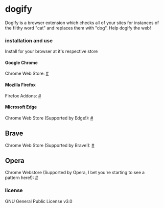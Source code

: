 # dogify
Dogify is a browser extension which checks all of your sites for instances of the filthy word "cat" and replaces them with "dog". Help dogify the web!
### installation and use
Install for your browser at it's respective store
#### Google Chrome
Chrome Web Store: [#](#)
#### Mozilla Firefox
Firefox Addons: [#](#)
#### Microsoft Edge 
Chrome Web Store (Supported by Edge!): [#](#)
## Brave
Chrome Web Store (Supported by Brave!): [#](#)
## Opera
Chrome Webstore (Supported by Opera, I bet you're starting to see a pattern here!): [#](#)
### license
GNU General Public License v3.0
